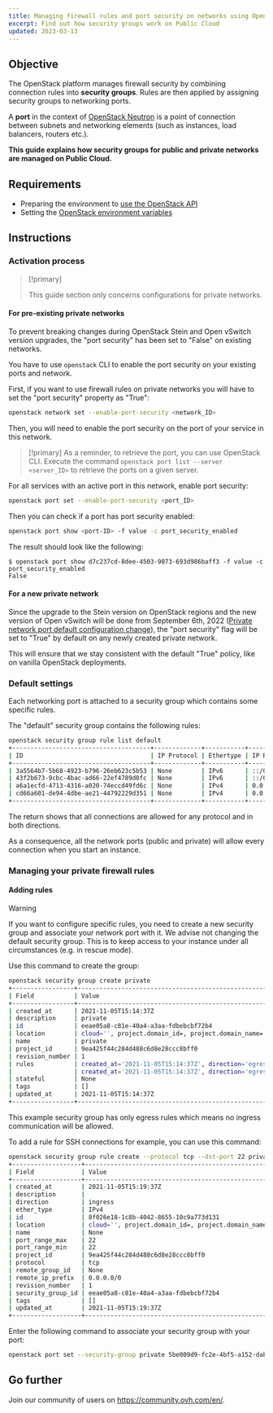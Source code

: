 ```yaml
---
title: Managing firewall rules and port security on networks using OpenStack CLI
excerpt: Find out how security groups work on Public Cloud
updated: 2023-03-13
---
```


## Objective

The OpenStack platform manages firewall security by combining connection rules into **security groups**. Rules are then applied by assigning security groups to networking ports.

A **port** in the context of [OpenStack Neutron](https://docs.openstack.org/neutron/latest/index.html) is a point of connection between subnets and networking elements (such as instances, load balancers, routers etc.).

**This guide explains how security groups for public and private networks are managed on Public Cloud.**

## Requirements

- Preparing the environment to [use the OpenStack API](/pages/public_cloud/compute/prepare_the_environment_for_using_the_openstack_api)
- Setting the [OpenStack environment variables](/pages/public_cloud/compute/loading_openstack_environment_variables)

## Instructions

### Activation process <a name="activation"></a>

> [!primary]
>
> This guide section only concerns configurations for private networks.

#### For pre-existing private networks

To prevent breaking changes during OpenStack Stein and Open vSwitch version upgrades, the "port security" has been set to "False" on existing networks.

You have to use `openstack` CLI to enable the port security on your existing ports and network.

First, if you want to use firewall rules on private networks you will have to set the "port security" property as "True":

```bash
openstack network set --enable-port-security <network_ID>
```

Then, you will need to enable the port security on the port of your service in this network. 

> [!primary]
> As a reminder, to retrieve the port, you can use OpenStack CLI. Execute the command `openstack port list --server <server_ID>` to retrieve the ports on a given server.
>

For all services with an active port in this network, enable port security:

```bash
openstack port set --enable-port-security <port_ID>
```

Then you can check if a port has port security enabled:

```bash
openstack port show <port-ID> -f value -c port_security_enabled
```

The result should look like the following:

```console
$ openstack port show d7c237cd-8dee-4503-9073-693d986baff3 -f value -c port_security_enabled
False
```

#### For a new private network

Since the upgrade to the Stein version on OpenStack regions and the new version of Open vSwitch will be done from September 6th, 2022 ([Private network port default configuration change](https://public-cloud.status-ovhcloud.com/incidents/z6qq4bcvsn11)), the "port security" flag will be set to "True" by default on any newly created private network.

This will ensure that we stay consistent with the default "True" policy, like on vanilla OpenStack deployments.

### Default settings

Each networking port is attached to a security group which contains some specific rules.

The "default" security group contains the following rules:

```bash
openstack security group rule list default
+--------------------------------------+-------------+-----------+-----------+------------+-----------------------+
| ID                                   | IP Protocol | Ethertype | IP Range  | Port Range | Remote Security Group |
+--------------------------------------+-------------+-----------+-----------+------------+-----------------------+
| 3a5564b7-5b68-4923-b796-26eb623c5b53 | None        | IPv6      | ::/0      |            | None                  |
| 43f2b673-9cbc-4bac-ad66-22ef4789d0fc | None        | IPv6      | ::/0      |            | None                  |
| a6a1ecfd-4713-4316-a020-74eccd49fd6c | None        | IPv4      | 0.0.0.0/0 |            | None                  |
| cd66a601-de94-4dbe-ae21-44792229d351 | None        | IPv4      | 0.0.0.0/0 |            | None                  |
+--------------------------------------+-------------+-----------+-----------+------------+-----------------------+
```

The return shows that all connections are allowed for any protocol and in both directions.

As a consequence, all the network ports (public and private) will allow every connection when you start an instance.

### Managing your private firewall rules

#### Adding rules

> [!warning]
> If you want to configure specific rules, you need to create a new security group and associate your network port with it. We advise not changing the default security group. This is to keep access to your instance under all circumstances (e.g. in rescue mode).
>

Use this command to create the group:

```bash
openstack security group create private
+-----------------+----------------------------------------------------------------------------------------------------------------------------------------------------------------------------+
| Field           | Value                                                                                                                                                                      |
+-----------------+----------------------------------------------------------------------------------------------------------------------------------------------------------------------------+
| created_at      | 2021-11-05T15:14:37Z                                                                                                                                                       |
| description     | private                                                                                                                                                                    |
| id              | eeae05a8-c81e-40a4-a3aa-fdbebcbf72b4                                                                                                                                       |
| location        | cloud='', project.domain_id=, project.domain_name='Default', project.id='9ea425f44c284d488c6d8e28ccc8bff0', project.name='3614264792735868', region_name='GRA11', zone=    |
| name            | private                                                                                                                                                                    |
| project_id      | 9ea425f44c284d488c6d8e28ccc8bff0                                                                                                                                           |
| revision_number | 1                                                                                                                                                                          |
| rules           | created_at='2021-11-05T15:14:37Z', direction='egress', ethertype='IPv4', id='54fae025-3439-4e45-8745-2ffe5b261f72', revision_number='1', updated_at='2021-11-05T15:14:37Z' |
|                 | created_at='2021-11-05T15:14:37Z', direction='egress', ethertype='IPv6', id='ad1aa507-79bd-434f-b674-221ef41d9ba6', revision_number='1', updated_at='2021-11-05T15:14:37Z' |
| stateful        | None                                                                                                                                                                       |
| tags            | []                                                                                                                                                                         |
| updated_at      | 2021-11-05T15:14:37Z                                                                                                                                                       |
+-----------------+----------------------------------------------------------------------------------------------------------------------------------------------------------------------------+
```

This example security group has only egress rules which means no ingress communication will be allowed.

To add a rule for SSH connections for example, you can use this command:

```bash
openstack security group rule create --protocol tcp --dst-port 22 private
+-------------------+-------------------------------------------------------------------------------------------------------------------------------------------------------------------------+
| Field             | Value                                                                                                                                                                   |
+-------------------+-------------------------------------------------------------------------------------------------------------------------------------------------------------------------+
| created_at        | 2021-11-05T15:19:37Z                                                                                                                                                    |
| description       |                                                                                                                                                                         |
| direction         | ingress                                                                                                                                                                 |
| ether_type        | IPv4                                                                                                                                                                    |
| id                | 8f026e18-1c8b-4042-8655-10c9a773d131                                                                                                                                    |
| location          | cloud='', project.domain_id=, project.domain_name='Default', project.id='9ea425f44c284d488c6d8e28ccc8bff0', project.name='3614264792735868', region_name='GRA11', zone= |
| name              | None                                                                                                                                                                    |
| port_range_max    | 22                                                                                                                                                                      |
| port_range_min    | 22                                                                                                                                                                      |
| project_id        | 9ea425f44c284d488c6d8e28ccc8bff0                                                                                                                                        |
| protocol          | tcp                                                                                                                                                                     |
| remote_group_id   | None                                                                                                                                                                    |
| remote_ip_prefix  | 0.0.0.0/0                                                                                                                                                               |
| revision_number   | 1                                                                                                                                                                       |
| security_group_id | eeae05a8-c81e-40a4-a3aa-fdbebcbf72b4                                                                                                                                    |
| tags              | []                                                                                                                                                                      |
| updated_at        | 2021-11-05T15:19:37Z                                                                                                                                                    |
+-------------------+-------------------------------------------------------------------------------------------------------------------------------------------------------------------------+
```

Enter the following command to associate your security group with your port:

```bash
openstack port set --security-group private 5be009d9-fc2e-4bf5-a152-dab52614b02d
```

## Go further

Join our community of users on <https://community.ovh.com/en/>.